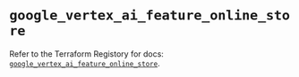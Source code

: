 # `google_vertex_ai_feature_online_store`

Refer to the Terraform Registory for docs: [`google_vertex_ai_feature_online_store`](https://registry.terraform.io/providers/hashicorp/google-beta/5.26.0/docs/resources/google_vertex_ai_feature_online_store).
